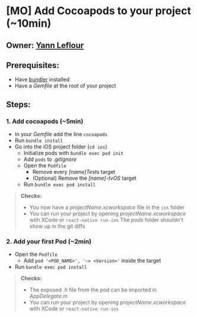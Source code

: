 # [MO] Add Cocoapods to your project (~10min)

## Owner: [Yann Leflour](https://github.com/yleflour)

## Prerequisites:

- Have [bundler](http://bundler.io) installed
- Have a *Gemfile* at the root of your project

## Steps:

### 1. Add cocoapods (~5min)

- In your *Gemfile* add the line `cocoapods`
- Run `bundle install`
- Go into the iOS project folder (`cd ios`)
  - Initialize pods with `bundle exec pod init`
  - Add `pods` to *.gitignore*
  - Open the `Podfile`
    - Remove every *[name]Tests* target
    - (Optional) Remove the *[name]-tvOS* target
  - Run `bundle exec pod install`

> **Checks:**
> - You now have a *projectName.xcworkspace* file in the `ios` folder
> - You can run your project by opening *projectName.xcworkspace* with XCode or `react-native run-ios`
> The *pods* folder shouldn't show up in the git diffs

### 2. Add your first Pod (~2min)

- Open the `Podfile`
  - Add `pod '<POD_NAME>', '~> <Version>'` inside the target
- Run `bundle exec pod install`

> **Checks:**
> - The exposed *.h* file from the pod can be imported in *AppDelegate.m*
> - You can run your project by opening *projectName.xcworkspace* with XCode or `react-native run-ios`
